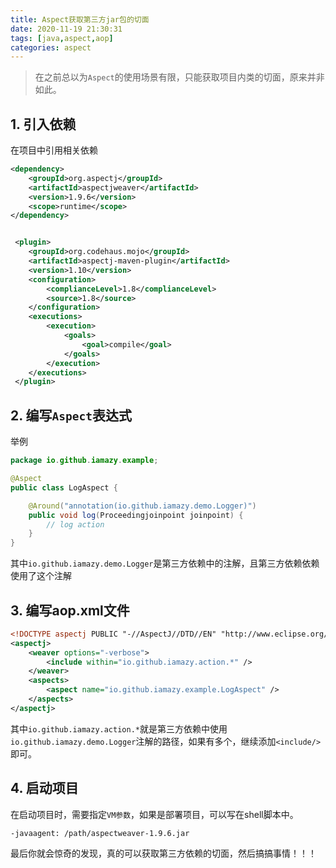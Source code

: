 ```yaml
---
title: Aspect获取第三方jar包的切面
date: 2020-11-19 21:30:31
tags: [java,aspect,aop]
categories: aspect
---
```


> 在之前总以为`Aspect`的使用场景有限，只能获取项目内类的切面，原来并非如此。

## 1. 引入依赖

在项目中引用相关依赖

```xml
<dependency>
    <groupId>org.aspectj</groupId>
    <artifactId>aspectjweaver</artifactId>
    <version>1.9.6</version>
    <scope>runtime</scope>
</dependency>


 <plugin>
    <groupId>org.codehaus.mojo</groupId>
    <artifactId>aspectj-maven-plugin</artifactId>
    <version>1.10</version>
    <configuration>
        <complianceLevel>1.8</complianceLevel>
        <source>1.8</source>
    </configuration>
    <executions>
        <execution>
            <goals>
                <goal>compile</goal>
            </goals>
        </execution>
    </executions>
 </plugin>
```

## 2. 编写`Aspect`表达式

举例

```java
package io.github.iamazy.example;

@Aspect
public class LogAspect {

    @Around("annotation(io.github.iamazy.demo.Logger)")
    public void log(Proceedingjoinpoint joinpoint) {
        // log action
    }
}
```

其中`io.github.iamazy.demo.Logger`是第三方依赖中的注解，且第三方依赖依赖使用了这个注解

## 3. 编写aop.xml文件

```xml
<!DOCTYPE aspectj PUBLIC "-//AspectJ//DTD//EN" "http://www.eclipse.org/aspectj/dtd/aspect.dtd>
<aspectj>
    <weaver options="-verbose">
        <include within="io.github.iamazy.action.*" />
    </weaver>
    <aspects>
        <aspect name="io.github.iamazy.example.LogAspect" />
    </aspects>
</aspectj>
```

其中`io.github.iamazy.action.*`就是第三方依赖中使用`io.github.iamazy.demo.Logger`注解的路径，如果有多个，继续添加`<include/>`即可。

## 4. 启动项目

在启动项目时，需要指定`VM参数`，如果是部署项目，可以写在shell脚本中。
```shell
-javaagent: /path/aspectweaver-1.9.6.jar
```

最后你就会惊奇的发现，真的可以获取第三方依赖的切面，然后搞搞事情！！！